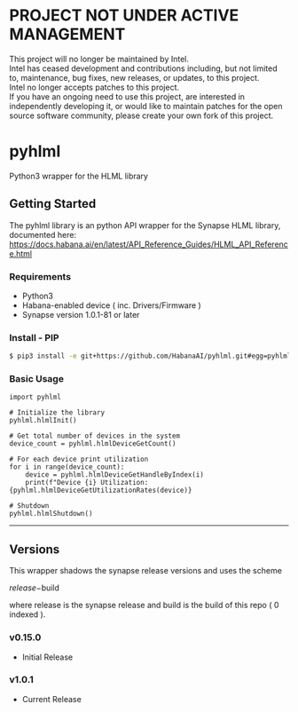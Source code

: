 # PROJECT NOT UNDER ACTIVE MANAGEMENT #  
This project will no longer be maintained by Intel.  
Intel has ceased development and contributions including, but not limited to, maintenance, bug fixes, new releases, or updates, to this project.  
Intel no longer accepts patches to this project.  
 If you have an ongoing need to use this project, are interested in independently developing it, or would like to maintain patches for the open source software community, please create your own fork of this project.  
  
# pyhlml
Python3 wrapper for the HLML library

## Getting Started

The pyhlml library is an python API wrapper for the Synapse HLML library, documented here: https://docs.habana.ai/en/latest/API_Reference_Guides/HLML_API_Reference.html

### Requirements

- Python3
- Habana-enabled device ( inc. Drivers/Firmware )
- Synapse version 1.0.1-81 or later

### Install - PIP

```bash
$ pip3 install -e git+https://github.com/HabanaAI/pyhlml.git#egg=pyhlml
```

### Basic Usage

```python3
import pyhlml

# Initialize the library
pyhlml.hlmlInit()

# Get total number of devices in the system
device_count = pyhlml.hlmlDeviceGetCount()

# For each device print utilization
for i in range(device_count):
    device = pyhlml.hlmlDeviceGetHandleByIndex(i)
    print(f"Device {i} Utilization: {pyhlml.hlmlDeviceGetUtilizationRates(device)}

# Shutdown
pyhlml.hlmlShutdown()
```

---

## Versions

This wrapper shadows the synapse release versions and uses the scheme

$release-$build

where release is the synapse release and build is the build of this repo ( 0 indexed ).

### v0.15.0
- Initial Release

### v1.0.1
- Current Release
